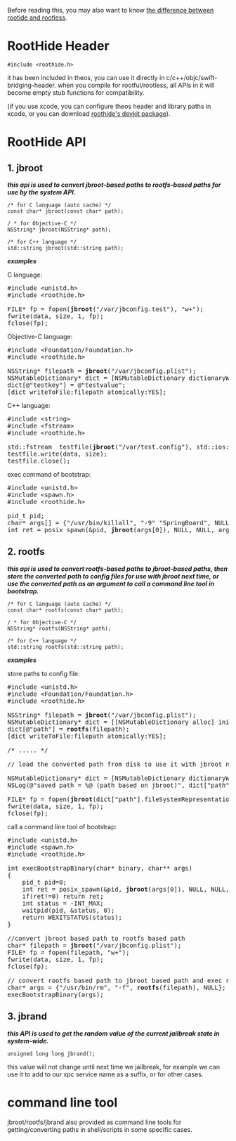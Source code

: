 Before reading this, you may also want to know [the difference between rootide and rootless](roothide.md).

# RootHide Header
```
#include <roothide.h>
```
it has been included in theos, you can use it directly in c/c++/objc/swift-bridging-header. 
when you compile for rootful/rootless, all APIs in it will become empty stub functions for compatibility.

(if you use xcode, you can configure theos header and library paths in xcode, or you can download [roothide's devkit package](https://github.com/RootHide/libroothide/releases/)).

# RootHide API

  ## 1. jbroot

***this api is used to convert jbroot-based paths to rootfs-based paths for use by the system API.***

  ```
  /* for C language (auto cache) */
const char* jbroot(const char* path);

/ * for Objective-C */
NSString* jbroot(NSString* path);

/* for C++ language */
std::string jbroot(std::string path);
  ```

***examples***

C language:
<pre>
#include &lt;unistd.h&gt;
#include &lt;roothide.h&gt;

FILE* fp = fopen(<b>jbroot</b>("/var/jbconfig.test"), "w+");
fwrite(data, size, 1, fp);
fclose(fp);
</pre>

Objective-C language:
<pre>
#include &lt;Foundation/Foundation.h&gt;
#include &lt;roothide.h&gt;

NSString* filepath = <b>jbroot</b>("/var/jbconfig.plist");
NSMutableDictionary* dict = [NSMutableDictionary dictionaryWithContentsOfFile:file];
dict[@"testkey"] = @"testvalue";
[dict writeToFile:filepath atomically:YES];
</pre>

C++ language:
<pre>
#include &lt;string&gt;
#include &lt;fstream&gt;
#include &lt;roothide.h&gt;

std::fstream  testfile(<b>jbroot</b>("/var/test.config"), std::ios::out);
testfile.write(data, size);
testfile.close();
</pre>

exec command of bootstrap:
<pre>
#include &lt;unistd.h&gt;
#include &lt;spawn.h&gt;
#include &lt;roothide.h&gt;

pid_t pid;
char* args[] = {"/usr/bin/killall", "-9" "SpringBoard", NULL};
int ret = posix_spawn(&pid, <b>jbroot</b>(args[0]), NULL, NULL, args, NULL);
</pre>

  ## 2. rootfs
  
***this api is used to convert rootfs-based paths to jbroot-based paths, then store the converted path to config files for use with jbroot next time,
or use the converted path as an argument to call a command line tool in bootstrap.***

  ```
/* for C language (auto cache) */
const char* rootfs(const char* path);

/ * for Objective-C */
NSString* rootfs(NSString* path);

/* for C++ language */
std::string rootfs(std::string path);
```

***examples***

store paths to config file:
<pre>
#include &lt;unistd.h&gt;
#include &lt;Foundation/Foundation.h>
#include &lt;roothide.h&gt;

NSString* filepath = <b>jbroot</b>("/var/jbconfig.plist");
NSMutableDictionary* dict = [[NSMutableDictionary alloc] init];
dict[@"path"] = <b>rootfs</b>(filepath);
[dict writeToFile:filepath atomically:YES];

/* ..... */

// load the converted path from disk to use it with jbroot next time

NSMutableDictionary* dict = [NSMutableDictionary dictionaryWithContentsOfFile:file];
NSLog(@"saved path = %@ (path based on jbroot)", dict["path"]);

FILE* fp = fopen(<b>jbroot</b>(dict["path"].fileSystemRepresentation), "w+");
fwrite(data, size, 1, fp);
fclose(fp);
</pre>

call a command line tool of bootstrap:
<pre>
#include &lt;unistd.h&gt;
#include &lt;spawn.h&gt;
#include &lt;roothide.h&gt;

int execBootstrapBinary(char* binary, char** args)
{
    pid_t pid=0;
    int ret = posix_spawn(&pid, <b>jbroot</b>(args[0]), NULL, NULL, args, NULL);
    if(ret!=0) return ret;
    int status = -INT_MAX;
    waitpid(pid, &status, 0);
    return WEXITSTATUS(status);
}

//convert jbroot based path to rootfs based path
char* filepath = <b>jbroot</b>("/var/jbconfig.plist");
FILE* fp = fopen(filepath, "w+");
fwrite(data, size, 1, fp);
fclose(fp);

// convert rootfs based path to jbroot based path and exec rm -f
char* args = {"/usr/bin/rm", "-f", <b>rootfs</b>(filepath), NULL};
execBootstrapBinary(args);
</pre>

  ## 3. jbrand

  ***this API is used to get the random value of the current jailbreak state in system-wide.***
  ```
unsigned long long jbrand();
```
this value will not change until next time we jailbreak, for example we can use it to add to our xpc service name as a suffix, or for other cases.


# command line tool

  jbroot/rootfs/jbrand also provided as command line tools for getting/converting paths in shell/scripts in some specific cases.



